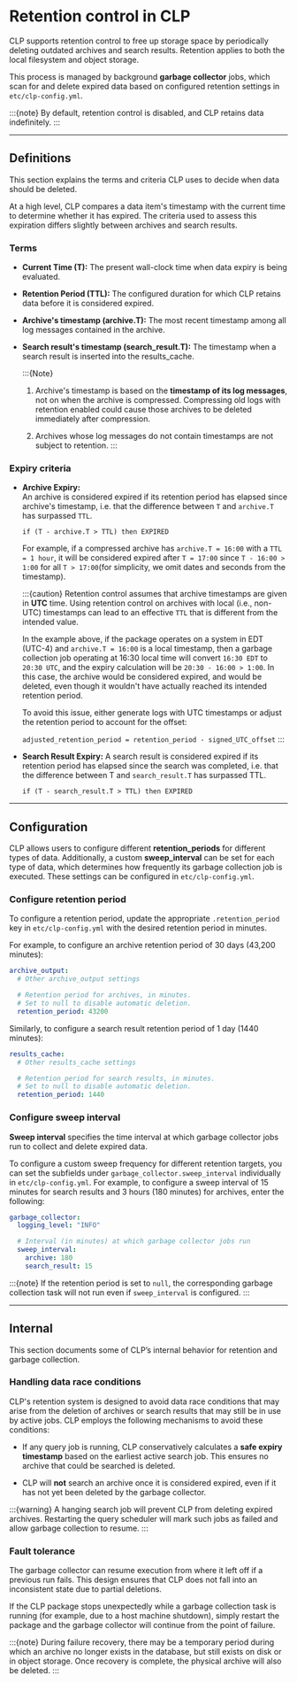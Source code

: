 # Retention control in CLP

CLP supports retention control to free up storage space by periodically deleting outdated archives
and search results. Retention applies to both the local filesystem and object storage.

This process is managed by background **garbage collector** jobs, which scan for and delete expired
data based on configured retention settings in `etc/clp-config.yml`.

:::{note}
By default, retention control is disabled, and CLP retains data indefinitely.
:::

---

## Definitions
This section explains the terms and criteria CLP uses to decide when data should be deleted.

At a high level, CLP compares a data item's timestamp with the current time to determine whether
it has expired. The criteria used to assess this expiration differs slightly between archives and
search results.

### Terms
- **Current Time (T):** The present wall-clock time when data expiry is being evaluated.
- **Retention Period (TTL):** The configured duration for which CLP retains data before it is
  considered expired.
- **Archive's timestamp (archive.T):** The most recent timestamp among all log messages
  contained in the archive.
- **Search result's timestamp (search_result.T):** The timestamp when a search result is inserted
  into the results_cache.

  :::{Note}
  1. Archive's timestamp is based on the **timestamp of its log messages**, not on when the archive
  is compressed. Compressing old logs with retention enabled could cause those archives to be
  deleted immediately after compression.
  
  2. Archives whose log messages do not contain timestamps are not subject to retention.
  :::

### Expiry criteria

- **Archive Expiry:**  
  An archive is considered expired if its retention period has elapsed since archive's timestamp,
  i.e. that the difference between `T` and `archive.T` has surpassed `TTL`.
  ```text
  if (T - archive.T > TTL) then EXPIRED
  ```

  For example, if a compressed archive has `archive.T = 16:00` with a `TTL = 1 hour`, it will be
  considered expired after `T = 17:00` since `T - 16:00 > 1:00` for all `T > 17:00`(for simplicity,
  we omit dates and seconds from the timestamp).

  :::{caution}
  Retention control assumes that archive timestamps are given in **UTC** time. Using retention
  control on archives with local (i.e., non-UTC) timestamps can lead to an effective `TTL` that is
  different from the intended value.

  In the example above, if the package operates on a system in EDT (UTC-4) and `archive.T = 16:00`
  is a local timestamp, then a garbage collection job operating at 16:30 local time will convert
  `16:30 EDT` to `20:30 UTC`, and the expiry calculation will be `20:30 - 16:00 > 1:00`. In this
  case, the archive would be considered expired, and would be deleted, even though it wouldn't have
  actually reached its intended retention period.

  To avoid this issue, either generate logs with UTC timestamps or adjust the retention period to
  account for the offset:
  
  `adjusted_retention_period = retention_period - signed_UTC_offset`
  :::

- **Search Result Expiry:** 
  A search result is considered expired if its retention period has elapsed since the search was 
  completed, i.e. that the difference between T and `search_result.T` has surpassed TTL.
  ```text
  if (T - search_result.T > TTL) then EXPIRED
  ```

---

## Configuration
CLP allows users to configure different **retention_periods** for different types of data. 
Additionally, a custom **sweep_interval** can be set for each type of data, which determines how
frequently its garbage collection job is executed. These settings can be configured in 
`etc/clp-config.yml`. 

### Configure retention period
To configure a retention period, update the appropriate `.retention_period` key in
`etc/clp-config.yml` with the desired retention period in minutes.

For example, to configure an archive retention period of 30 days (43,200 minutes):
```yaml
archive_output:
  # Other archive_output settings

  # Retention period for archives, in minutes. 
  # Set to null to disable automatic deletion.
  retention_period: 43200
```

Similarly, to configure a search result retention period of 1 day (1440 minutes):
```yaml
results_cache:
  # Other results_cache settings

  # Retention period for search results, in minutes. 
  # Set to null to disable automatic deletion.
  retention_period: 1440
```

### Configure sweep interval

**Sweep interval** specifies the time interval at which garbage collector jobs run to collect and
delete expired data.

To configure a custom sweep frequency for different retention targets, you can set the subfields
under `garbage_collector.sweep_interval` individually in `etc/clp-config.yml`. For example, to
configure a sweep interval of 15 minutes for search results and 3 hours (180 minutes) for archives,
enter the following:

```yaml
garbage_collector:
  logging_level: "INFO"

  # Interval (in minutes) at which garbage collector jobs run
  sweep_interval:
    archive: 180
    search_result: 15
```

:::{note}
If the retention period is set to `null`, the corresponding garbage collection task will not run 
even if `sweep_interval` is configured.
:::

---

## Internal

This section documents some of CLP’s internal behavior for retention and garbage collection.

### Handling data race conditions
CLP's retention system is designed to avoid data race conditions that may arise from the deletion of
archives or search results that may still be in use by active jobs. CLP employs the following
mechanisms to avoid these conditions:

- If any query job is running, CLP conservatively calculates a **safe expiry timestamp** based on 
  the earliest active search job. This ensures no archive that could be searched is deleted.

- CLP will **not** search an archive once it is considered expired, even if it has not yet been
  deleted by the garbage collector.

:::{warning}
A hanging search job will prevent CLP from deleting expired archives. 
Restarting the query scheduler will mark such jobs as failed and allow garbage collection to resume.
:::

### Fault tolerance
The garbage collector can resume execution from where it left off if a previous run fails. 
This design ensures that CLP does not fall into an inconsistent state due to partial deletions.

If the CLP package stops unexpectedly while a garbage collection task is running (for example, due
to a host machine shutdown), simply restart the package and the garbage collector will continue from
the point of failure.

:::{note}
During failure recovery, there may be a temporary period during which an archive no longer exists in
the database, but still exists on disk or in object storage. Once recovery is complete, the physical
archive will also be deleted.
:::
